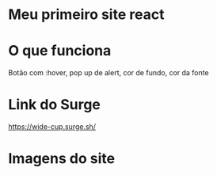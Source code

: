 # Meu primeiro site react

# O que funciona
Botão com :hover, pop up de alert, cor de fundo, cor da fonte

# Link do Surge
https://wide-cup.surge.sh/

# Imagens do site

